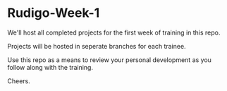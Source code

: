 # Rudigo-Week-1

We'll host all completed projects for the first week of training in this repo.

Projects will be hosted in seperate branches for each trainee.

Use this repo as a means to review your personal development as you follow along with the training.

Cheers.
